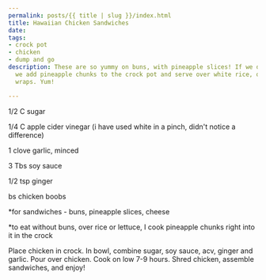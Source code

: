 ```yaml
---
permalink: posts/{{ title | slug }}/index.html
title: Hawaiian Chicken Sandwiches
date: 
tags:
- crock pot
- chicken
- dump and go
description: These are so yummy on buns, with pineapple slices! If we don't have buns,
  we add pineapple chunks to the crock pot and serve over white rice, or in lettuce
  wraps. Yum!

---
```

1/2 C sugar

1/4 C apple cider vinegar (i have used white in a pinch, didn't notice a difference)

1 clove garlic, minced

3 Tbs soy sauce

1/2 tsp ginger

bs chicken boobs

\*for sandwiches - buns, pineapple slices, cheese

\*to eat without buns, over rice or lettuce, I cook pineapple chunks right into it in the crock

Place chicken in crock. In bowl, combine sugar, soy sauce, acv, ginger and garlic. Pour over chicken. Cook on low 7-9 hours. Shred chicken, assemble sandwiches, and enjoy!